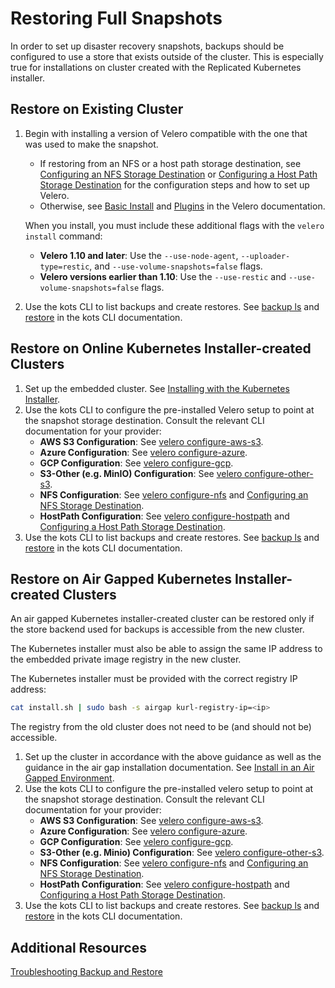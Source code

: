# Restoring Full Snapshots

In order to set up disaster recovery snapshots, backups should be configured to use a store that exists outside of the cluster.
This is especially true for installations on cluster created with the Replicated Kubernetes installer.

## Restore on Existing Cluster

1. Begin with installing a version of Velero compatible with the one that was used to make the snapshot.
    * If restoring from an NFS or a host path storage destination, see [Configuring an NFS Storage Destination](snapshots-configuring-nfs) or [Configuring a Host Path Storage Destination](snapshots-configuring-hostpath) for the configuration steps and how to set up Velero.
    * Otherwise, see [Basic Install](https://velero.io/docs/v1.10/basic-install/) and [Plugins](https://velero.io/plugins/) in the Velero documentation.

    When you install, you must include these additional flags with the `velero install` command:
     * **Velero 1.10 and later**: Use the `--use-node-agent`, `--uploader-type=restic`, and `--use-volume-snapshots=false` flags.
     * **Velero versions earlier than 1.10**: Use the `--use-restic` and `--use-volume-snapshots=false` flags.
     
1. Use the kots CLI to list backups and create restores. See [backup ls](../reference/kots-cli-backup-ls/) and [restore](../reference/kots-cli-restore-index/) in the kots CLI documentation.

## Restore on Online Kubernetes Installer-created Clusters

1. Set up the embedded cluster. See [Installing with the Kubernetes Installer](installing-embedded-cluster).
1. Use the kots CLI to configure the pre-installed Velero setup to point at the snapshot storage destination.
    Consult the relevant CLI documentation for your provider:
    * **AWS S3 Configuration**: See [velero configure-aws-s3](../reference/kots-cli-velero-configure-aws-s3/).
    * **Azure Configuration**: See [velero configure-azure](../reference/kots-cli-velero-configure-azure/).
    * **GCP Configuration**: See [velero configure-gcp](../reference/kots-cli-velero-configure-gcp/).
    * **S3-Other (e.g. MinIO) Configuration**: See [velero configure-other-s3](../reference/kots-cli-velero-configure-other-s3/).
    * **NFS Configuration**: See [velero configure-nfs](../reference/kots-cli-velero-configure-nfs/) and [Configuring an NFS Storage Destination](snapshots-configuring-nfs).
    * **HostPath Configuration**: See [velero configure-hostpath](../reference/kots-cli-velero-configure-hostpath/) and [Configuring a Host Path Storage Destination](snapshots-configuring-hostpath).
1. Use the kots CLI to list backups and create restores. See [backup ls](../reference/kots-cli-backup-ls/) and [restore](../reference/kots-cli-restore-index/) in the kots CLI documentation.

## Restore on Air Gapped Kubernetes Installer-created Clusters

An air gapped Kubernetes installer-created cluster can be restored only if the store backend used for backups is accessible from the new cluster.

The Kubernetes installer must also be able to assign the same IP address to the embedded private image registry in the new cluster.

The Kubernetes installer must be provided with the correct registry IP address:

```bash
cat install.sh | sudo bash -s airgap kurl-registry-ip=<ip>
```

The registry from the old cluster does not need to be (and should not be) accessible.

1. Set up the cluster in accordance with the above guidance as well as the guidance in the air gap installation documentation. See [Install in an Air Gapped Environment](installing-embedded-cluster#air-gap).
1. Use the kots CLI to configure the pre-installed velero setup to point at the snapshot storage destination.
    Consult the relevant CLI documentation for your provider:
    * **AWS S3 Configuration**: See [velero configure-aws-s3](../reference/kots-cli-velero-configure-aws-s3/).
    * **Azure Configuration**: See [velero configure-azure](../reference/kots-cli-velero-configure-azure/).
    * **GCP Configuration**: See [velero configure-gcp](../reference/kots-cli-velero-configure-gcp/).
    * **S3-Other (e.g. Minio) Configuration**: See [velero configure-other-s3](../reference/kots-cli-velero-configure-other-s3/).
    * **NFS Configuration**: See [velero configure-nfs](../reference/kots-cli-velero-configure-nfs/) and [Configuring an NFS Storage Destination](snapshots-configuring-nfs).
    * **HostPath Configuration**: See [velero configure-hostpath](../reference/kots-cli-velero-configure-hostpath/) and [Configuring a Host Path Storage Destination](snapshots-configuring-hostpath).
1. Use the kots CLI to list backups and create restores. See [backup ls](../reference/kots-cli-backup-ls/) and [restore](../reference/kots-cli-restore-index/) in the kots CLI documentation.

## Additional Resources

[Troubleshooting Backup and Restore](snapshots-troubleshooting-backup-restore)
